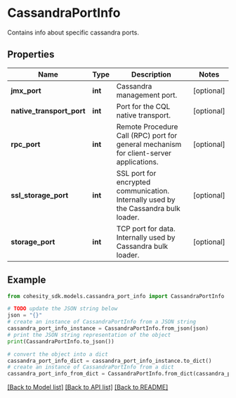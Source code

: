 # CassandraPortInfo

Contains info about specific cassandra ports.

## Properties

Name | Type | Description | Notes
------------ | ------------- | ------------- | -------------
**jmx_port** | **int** | Cassandra management port. | [optional] 
**native_transport_port** | **int** | Port for the CQL native transport. | [optional] 
**rpc_port** | **int** | Remote Procedure Call (RPC) port for general mechanism for client-server applications. | [optional] 
**ssl_storage_port** | **int** | SSL port for encrypted communication. Internally used by the Cassandra bulk loader. | [optional] 
**storage_port** | **int** | TCP port for data. Internally used by Cassandra bulk loader. | [optional] 

## Example

```python
from cohesity_sdk.models.cassandra_port_info import CassandraPortInfo

# TODO update the JSON string below
json = "{}"
# create an instance of CassandraPortInfo from a JSON string
cassandra_port_info_instance = CassandraPortInfo.from_json(json)
# print the JSON string representation of the object
print(CassandraPortInfo.to_json())

# convert the object into a dict
cassandra_port_info_dict = cassandra_port_info_instance.to_dict()
# create an instance of CassandraPortInfo from a dict
cassandra_port_info_from_dict = CassandraPortInfo.from_dict(cassandra_port_info_dict)
```
[[Back to Model list]](../README.md#documentation-for-models) [[Back to API list]](../README.md#documentation-for-api-endpoints) [[Back to README]](../README.md)


